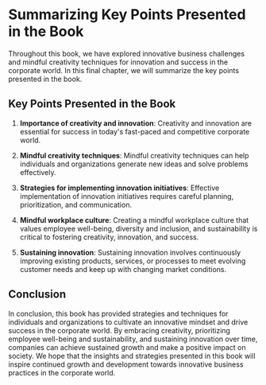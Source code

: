 # Summarizing Key Points Presented in the Book

Throughout this book, we have explored innovative business challenges and mindful creativity techniques for innovation and success in the corporate world. In this final chapter, we will summarize the key points presented in the book.

Key Points Presented in the Book
--------------------------------

1. **Importance of creativity and innovation**: Creativity and innovation are essential for success in today's fast-paced and competitive corporate world.

2. **Mindful creativity techniques**: Mindful creativity techniques can help individuals and organizations generate new ideas and solve problems effectively.

3. **Strategies for implementing innovation initiatives**: Effective implementation of innovation initiatives requires careful planning, prioritization, and communication.

4. **Mindful workplace culture**: Creating a mindful workplace culture that values employee well-being, diversity and inclusion, and sustainability is critical to fostering creativity, innovation, and success.

5. **Sustaining innovation**: Sustaining innovation involves continuously improving existing products, services, or processes to meet evolving customer needs and keep up with changing market conditions.

Conclusion
----------

In conclusion, this book has provided strategies and techniques for individuals and organizations to cultivate an innovative mindset and drive success in the corporate world. By embracing creativity, prioritizing employee well-being and sustainability, and sustaining innovation over time, companies can achieve sustained growth and make a positive impact on society. We hope that the insights and strategies presented in this book will inspire continued growth and development towards innovative business practices in the corporate world.
